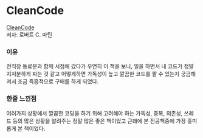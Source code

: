 # CleanCode
[CleanCode](https://book.naver.com/bookdb/book_detail.nhn?bid=7390287, "CleanCode Link")  
저자: 로버트 C. 마틴

### 이유
전직장 동료분과 함께 서점에 갔다가 우연히 이 책을 보니, 일을 하면서 내 코드가 정말 지저분하게 짜는 것 같고 어떻게하면 가독성이 높고 깔끔한 코드를 짤 수 있는지 궁금해져서 조금 즉흥적으로 구매를 하게 되었다.  

### 한줄 느낀점
여러가지 상황에서 깔끔한 코딩을 하기 위해 고려해야 하는 가독성, 중복, 의존성, 쓰레드 등의 많은 상황을 알려주는 정말 많은 좋은 책이었고 근래에 본 전공책중에 가장 흥미롭게 본 책이었다.
